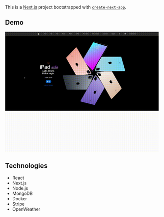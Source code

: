 This is a [Next.js](https://nextjs.org/) project bootstrapped with [`create-next-app`](https://github.com/vercel/next.js/tree/canary/packages/create-next-app).

## Demo
<img src="public/images/ipad_recording.gif" width="500">

## Technologies
* React
* Next.js
* Node.js
* MongoDB
* Docker
* Stripe
* OpenWeather